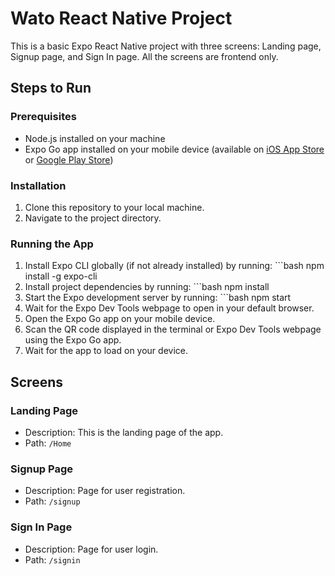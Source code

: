 # Wato React Native Project

This is a basic Expo React Native project with three screens: Landing page, Signup page, and Sign In page. All the screens are frontend only.

## Steps to Run

### Prerequisites
- Node.js installed on your machine
- Expo Go app installed on your mobile device (available on [iOS App Store](https://apps.apple.com/us/app/expo-go/id982107779) or [Google Play Store](https://play.google.com/store/apps/details?id=host.exp.exponent))

### Installation
1. Clone this repository to your local machine.
2. Navigate to the project directory.

### Running the App
1. Install Expo CLI globally (if not already installed) by running: ```bash npm install -g expo-cli
2. Install project dependencies by running: ```bash npm install
3. Start the Expo development server by running: ```bash npm start
4. Wait for the Expo Dev Tools webpage to open in your default browser.
5. Open the Expo Go app on your mobile device.
6. Scan the QR code displayed in the terminal or Expo Dev Tools webpage using the Expo Go app.
7. Wait for the app to load on your device.

## Screens

### Landing Page
- Description: This is the landing page of the app.
- Path: `/Home`

### Signup Page
- Description: Page for user registration.
- Path: `/signup`

### Sign In Page
- Description: Page for user login.
- Path: `/signin`



